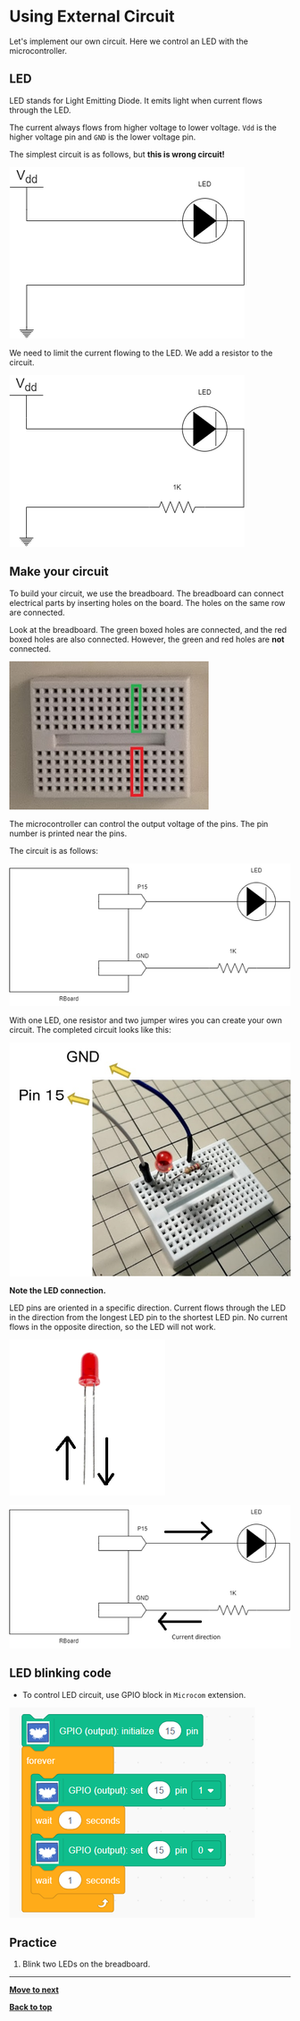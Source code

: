 # Using External Circuit

Let's implement our own circuit. Here we control an LED with the microcontroller.

## LED

LED stands for Light Emitting Diode. It emits light when current flows through the LED. 

The current always flows from higher voltage to lower voltage. `Vdd` is the higher voltage pin and `GND` is the lower voltage pin.

The simplest circuit is as follows, but **this is wrong circuit!**

![wrong circuit](/images/curcuit_1.drawio.png)

We need to limit the current flowing to the LED. We add a resistor to the circuit.

![LED circuit](/images/curcuit_2.drawio.png)

## Make your circuit

To build your circuit, we use the breadboard. The breadboard can connect electrical parts by inserting holes on the board. The holes on the same row are connected.

Look at the breadboard. The green boxed holes are connected, and the red boxed holes are also connected. However, the green and red holes are **not** connected.

![Connection](/images/breadboard_connection.jpg)

The microcontroller can control the output voltage of the pins. The pin number is printed near the pins.

The circuit is as follows:

![LED circuit](/images/curcuit_3.drawio.png)

With one LED, one resistor and two jumper wires you can create your own circuit.
The completed circuit looks like this:

![completed circuit](/images/completed_circuit.jpg)

**Note the LED connection.**

LED pins are oriented in a specific direction.
Current flows through the LED in the direction from the longest LED pin to the shortest LED pin.
No current flows in the opposite direction, so the LED will not work.

![LED connection](/images/led_direction.png)

![current in the cuicuit](/images/current_direction.png)



## LED blinking code

- To control LED circuit, use GPIO block in `Microcom` extension.

![program using pin 15](/images/use_gpio_block.png)


## Practice

1. Blink two LEDs on the breadboard.

<hr/>

[**Move to next**](./3rd_sensor.md)


[**Back to top**](./README.md)

